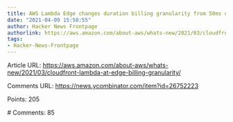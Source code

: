 ```yaml
---
title: AWS Lambda Edge changes duration billing granularity from 50ms down to 1ms
date: "2021-04-09 15:58:55"
author: Hacker News Frontpage
authorlink: https://aws.amazon.com/about-aws/whats-new/2021/03/cloudfront-lambda-at-edge-billing-granularity/
tags:
- Hacker-News-Frontpage
---
```


<p>Article URL: <a href="https://aws.amazon.com/about-aws/whats-new/2021/03/cloudfront-lambda-at-edge-billing-granularity/">https://aws.amazon.com/about-aws/whats-new/2021/03/cloudfront-lambda-at-edge-billing-granularity/</a></p>
<p>Comments URL: <a href="https://news.ycombinator.com/item?id=26752223">https://news.ycombinator.com/item?id=26752223</a></p>
<p>Points: 205</p>
<p># Comments: 85</p>
